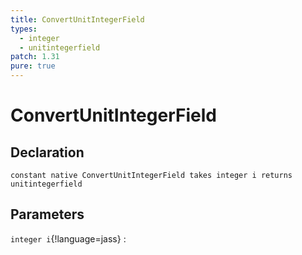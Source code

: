 ```yaml
---
title: ConvertUnitIntegerField
types:
  - integer
  - unitintegerfield
patch: 1.31
pure: true
---
```


# ConvertUnitIntegerField

## Declaration

```jass
constant native ConvertUnitIntegerField takes integer i returns unitintegerfield
```

## Parameters
`integer i`{!language=jass}
: 
